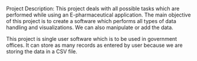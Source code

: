 Project Description:
This project deals with all possible tasks which are performed while using an E-pharmaceutical application. 
The main objective of this project is to create a software which performs all types of data handling and visualizations. 
We can also manipulate or add the data.

This project is single user software which is to be used in government offices. 
It can store as many records as entered by user because we are storing the data in a CSV file.
